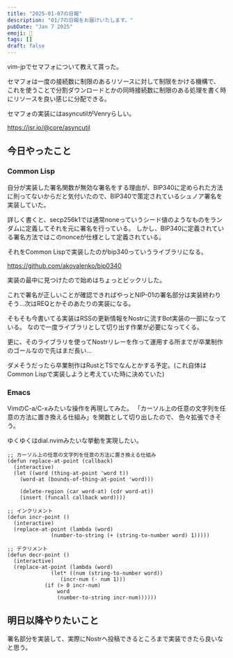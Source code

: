 ```yaml
---
title: "2025-01-07の日報"
description: "01/7の日報をお届けいたします。"
pubDate: "Jan 7 2025"
emoji: 🦊
tags: []
draft: false
---
```


vim-jpでセマフォについて教えて貰った。

セマフォは一度の接続数に制限のあるリソースに対して制限をかける機構で、
これを使うことで分割ダウンロードとかの同時接続数に制限のある処理を書く時にリソースを良い感じに分配できる。

セマフォの実装にはasyncutilがVenryらしい。

https://jsr.io/@core/asyncutil

## 今日やったこと

### Common Lisp

自分が実装した署名関数が無効な署名をする理由が、BIP340に定められた方法に則ってないからだと気付いたので、BIP340で策定されているシュノア署名を実装していた。

詳しく書くと、secp256k1では通常noneっていうシード値のようなものをランダムに定義してそれを元に署名を行っている。
しかし、BIP340に定義されている署名方法ではこのnonceが仕様として定義されている。

それをCommon Lispで実装したのがbip340っていうライブラリになる。

https://github.com/akovalenko/bip0340

実装の最中に見つけたので始めはちょっとビックリした。

これで署名が正しいことが確認できればやっとNIP-01の署名部分は実装終わりそう...次はREQとかそのあたりの実装になる。

そもそも今書いてる実装はRSSの更新情報をNostrに流すBot実装の一部になっている。
なので一度ライブラリとして切り出す作業が必要になってくる。

更に、そのライブラリを使ってNostrリレーを作って運用する所までが卒業制作のゴールなので先はまだ長い...

ダメそうだったら卒業制作はRustとTSでなんとかする予定。(これ自体はCommon
Lispで実装しようと考えていた時に決めていた)

### Emacs

VimのC-a/C-xみたいな操作を再現してみた。
「カーソル上の任意の文字列を任意の方法に置き換える仕組み」を関数として切り出したので、
色々拡張できそう。

ゆくゆくはdial.nvimみたいな挙動を実現したい。

```elisp
;; カーソル上の任意の文字列を任意の方法に置き換える仕組み
(defun replace-at-point (callback)
  (interactive) 
  (let ((word (thing-at-point 'word t))
	(word-at (bounds-of-thing-at-point 'word)))

    (delete-region (car word-at) (cdr word-at))
    (insert (funcall callback word))))

;; インクリメント
(defun incr-point ()
  (interactive)
  (replace-at-point (lambda (word)
		      (number-to-string (+ (string-to-number word) 1)))))

;; デクリメント
(defun decr-point ()
  (interactive)
  (replace-at-point (lambda (word)
		      (let* ((num (string-to-number word))
			     (incr-num (- num 1)))
			(if (> 0 incr-num)
			    word
			    (number-to-string incr-num))))))
```

## 明日以降やりたいこと

署名部分を実装して、実際にNostrへ投稿できるところまで実装できたら良いなと思う。
